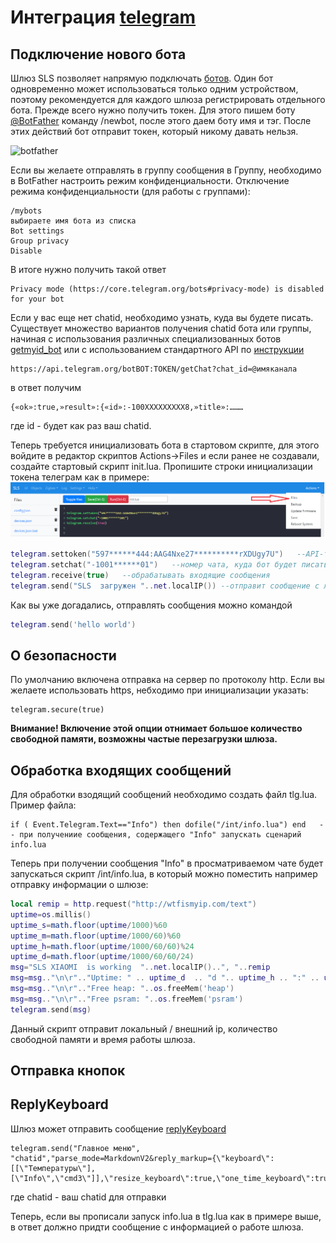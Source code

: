# Интеграция [telegram](https://www.telegram.org)

## Подключение нового бота
Шлюз SLS  позволяет напрямую подключать [ботов](https://core.telegram.org/bots/).  Один бот одновременно может использоваться только одним устройством, поэтому рекомендуется для каждого шлюза регистрировать отдельного бота. Прежде всего нужно получить токен. Для этого пишем боту [@BotFather](https://t.me/BotFather) команду /newbot, после этого даем боту имя и тэг. После этих действий бот отправит  токен, который никому давать нельзя.

![botfather](https://habrastorage.org/r/w1560/getpro/habr/upload_files/24f/392/57a/24f39257a7893fab12efc0bd92c7bed4.png)

Если вы желаете отправлять в группу сообщения в Группу, необходимо в BotFather настроить режим конфиденциальности.   Отключение режима конфиденциальности (для работы  с группами):
```
/mybots
выбираете имя бота из списка
Bot settings
Group privacy
Disable
```
В итоге нужно получить такой ответ
```
Privacy mode (https://core.telegram.org/bots#privacy-mode) is disabled for your bot
```

Если у вас еще нет chatid, необходимо узнать, куда вы будете писать. Существует множество вариантов получения chatid бота или группы, начиная с использования различных специализованных ботов [getmyid_bot](https://t.me/getmyid_bot) или с использованием стандартного API по [инструкции](https://it-stories.ru/blog/web-dev/kak-uznat-chat-id-dlja-kanala-gruppy-telegram/) 
```
https://api.telegram.org/botBOT:TOKEN/getChat?chat_id=@имяканала
```
в ответ получим 
```
{«ok»:true,»result»:{«id»:-100ХХХХХХХХХ8,»title»:………
```
где id - будет как раз ваш chatid. 


Теперь требуется инициализовать бота в стартовом скрипте, для этого войдите в редактор скриптов Actions->Files и   если ранее не создавали, создайте стартовый скрипт init.lua. Пропишите строки инициализации токена телеграм как в примере: 
![initlua](/img/initlua.png)
```lua
telegram.settoken("597******444:AAG4Nxe27**********rXDUgy7U")   --API-токен вашего бота
telegram.setchat("-1001******01")   --номер чата, куда бот будет писать сообщения
telegram.receive(true)   --обрабатывать входящие сообщения
telegram.send("SLS  загружен "..net.localIP()) --отправит сообщение с локальным адресом SLS в вашей сети в телеграм
```

Как вы уже догадались, отправлять сообщения можно командой 
```lua
telegram.send('hello world')
```
## О безопасности
По умолчанию включена отправка на сервер по протоколу http. Если вы желаете использовать https, небходимо при инициализации указать: 
```
telegram.secure(true)
```
**Внимание! Включение этой опции отнимает большое количество свободной памяти, возможны частые перезагрузки  шлюза.**
## Обработка входящих сообщений
Для обработки взодящий сообщений необходимо создать файл tlg.lua. Пример файла:
```
if ( Event.Telegram.Text=="Info") then dofile("/int/info.lua") end   -- при получениие сообщения, содержащего "Info" запускать сценарий info.lua
```
Теперь при получении сообщения "Info" в просматриваемом чате будет запускаться скрипт /int/info.lua, в который можно поместить например отправку информации о шлюзе:
``` lua
local remip = http.request("http://wtfismyip.com/text")
uptime=os.millis()
uptime_s=math.floor(uptime/1000)%60
uptime_m=math.floor(uptime/1000/60)%60
uptime_h=math.floor(uptime/1000/60/60)%24
uptime_d=math.floor(uptime/1000/60/60/24)
msg="SLS XIAOMI  is working  "..net.localIP()..", "..remip
msg=msg.."\n\r".."Uptime: " .. uptime_d  .. "d ".. uptime_h .. ":" .. uptime_m..":"..uptime_s
msg=msg.."\n\r".."Free heap: "..os.freeMem('heap')
msg=msg.."\n\r".."Free psram: "..os.freeMem('psram')
telegram.send(msg)
```
Данный скрипт отправит локальный / внешний ip, количество свободной памяти и время работы шлюза. 

## Отправка кнопок
## ReplyKeyboard
Шлюз может отправить сообщение  [replyKeyboard](https://core.telegram.org/api/bots%2Fbuttons)

```
telegram.send("Главное меню", "chatid","parse_mode=MarkdownV2&reply_markup={\"keyboard\":[[\"Температуры\"],[\"Info\",\"cmd3\"]],\"resize_keyboard\":true,\"one_time_keyboard\":true}")
```  
где chatid - ваш chatid для отправки

Теперь, если вы прописали запуск info.lua в  tlg.lua  как в примере выше, в ответ должно придти  сообщение с информацией о работе шлюза. 


